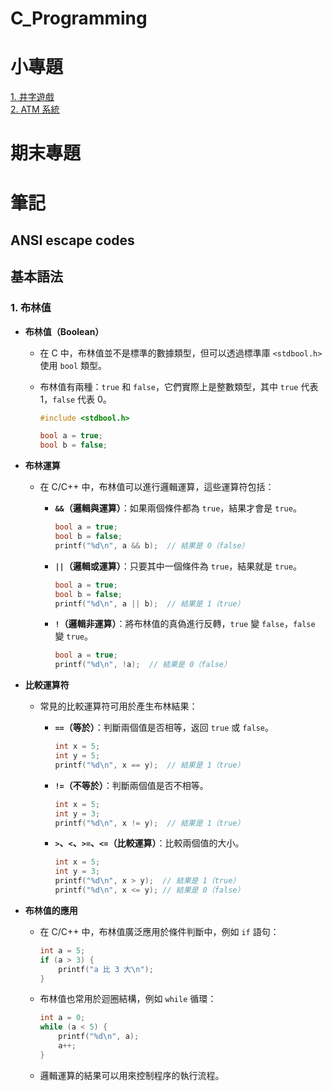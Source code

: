 # C_Programming
# 小專題
[1. 井字遊戲](https://github.com/PeiHsiuLu/C_Programming/blob/main/tic.c)  
[2. ATM 系統](https://github.com/PeiHsiuLu/C_Programming/blob/main/atm.c)  
# 期末專題
# 筆記
## ANSI escape codes

## 基本語法
### 1. 布林值

- **布林值（Boolean）**
  - 在 C 中，布林值並不是標準的數據類型，但可以透過標準庫 `<stdbool.h>` 使用 `bool` 類型。
  - 布林值有兩種：`true` 和 `false`，它們實際上是整數類型，其中 `true` 代表 1，`false` 代表 0。

    ```c
    #include <stdbool.h>

    bool a = true;
    bool b = false;
    ```

- **布林運算**
  - 在 C/C++ 中，布林值可以進行邏輯運算，這些運算符包括：
    - **`&&`（邏輯與運算）**：如果兩個條件都為 `true`，結果才會是 `true`。
      ```c
      bool a = true;
      bool b = false;
      printf("%d\n", a && b);  // 結果是 0（false）
      ```

    - **`||`（邏輯或運算）**：只要其中一個條件為 `true`，結果就是 `true`。
      ```c
      bool a = true;
      bool b = false;
      printf("%d\n", a || b);  // 結果是 1（true）
      ```

    - **`!`（邏輯非運算）**：將布林值的真偽進行反轉，`true` 變 `false`，`false` 變 `true`。
      ```c
      bool a = true;
      printf("%d\n", !a);  // 結果是 0（false）
      ```

- **比較運算符**
  - 常見的比較運算符可用於產生布林結果：
    - **`==`（等於）**：判斷兩個值是否相等，返回 `true` 或 `false`。
      ```c
      int x = 5;
      int y = 5;
      printf("%d\n", x == y);  // 結果是 1（true）
      ```

    - **`!=`（不等於）**：判斷兩個值是否不相等。
      ```c
      int x = 5;
      int y = 3;
      printf("%d\n", x != y);  // 結果是 1（true）
      ```

    - **`>`、`<`、`>=`、`<=`（比較運算）**：比較兩個值的大小。
      ```c
      int x = 5;
      int y = 3;
      printf("%d\n", x > y);  // 結果是 1（true）
      printf("%d\n", x <= y); // 結果是 0（false）
      ```

- **布林值的應用**
  - 在 C/C++ 中，布林值廣泛應用於條件判斷中，例如 `if` 語句：
    ```c
    int a = 5;
    if (a > 3) {
        printf("a 比 3 大\n");
    }
    ```

  - 布林值也常用於迴圈結構，例如 `while` 循環：
    ```c
    int a = 0;
    while (a < 5) {
        printf("%d\n", a);
        a++;
    }
    ```

  - 邏輯運算的結果可以用來控制程序的執行流程。

